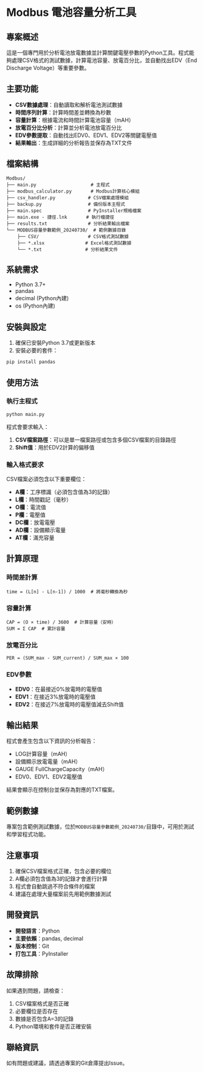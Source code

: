 # Modbus 電池容量分析工具

## 專案概述

這是一個專門用於分析電池放電數據並計算關鍵電壓參數的Python工具。程式能夠處理CSV格式的測試數據，計算電池容量、放電百分比，並自動找出EDV（End Discharge Voltage）等重要參數。

## 主要功能

- **CSV數據處理**：自動讀取和解析電池測試數據
- **時間序列計算**：計算時間差並轉換為秒數
- **容量計算**：根據電流和時間計算電池容量（mAH）
- **放電百分比分析**：計算並分析電池放電百分比
- **EDV參數提取**：自動找出EDV0、EDV1、EDV2等關鍵電壓值
- **結果輸出**：生成詳細的分析報告並保存為TXT文件

## 檔案結構

```
Modbus/
├── main.py                    # 主程式
├── modbus_calculator.py       # Modbus計算核心模組
├── csv_handler.py            # CSV檔案處理模組
├── backup.py                 # 備份版本主程式
├── main.spec                 # PyInstaller規格檔案
├── main.exe - 捷徑.lnk       # 執行檔捷徑
├── results.txt               # 分析結果輸出檔案
└── MODBUS容量參數範例_20240730/  # 範例數據目錄
    ├── CSV/                  # CSV格式測試數據
    ├── *.xlsx               # Excel格式測試數據
    └── *.txt                # 分析結果文件
```

## 系統需求

- Python 3.7+
- pandas
- decimal (Python內建)
- os (Python內建)

## 安裝與設定

1. 確保已安裝Python 3.7或更新版本
2. 安裝必要的套件：
```bash
pip install pandas
```

## 使用方法

### 執行主程式

```bash
python main.py
```

程式會要求輸入：
1. **CSV檔案路徑**：可以是單一檔案路徑或包含多個CSV檔案的目錄路徑
2. **Shift值**：用於EDV2計算的偏移值

### 輸入格式要求

CSV檔案必須包含以下重要欄位：
- **A欄**：工序標識（必須包含值為3的記錄）
- **L欄**：時間戳記（毫秒）
- **O欄**：電流值
- **P欄**：電壓值
- **DC欄**：放電電壓
- **AD欄**：設備顯示電量
- **AT欄**：滿充容量

## 計算原理

### 時間差計算
```
time = (L[n] - L[n-1]) / 1000  # 將毫秒轉換為秒
```

### 容量計算
```
CAP = (O × time) / 3600  # 計算容量（安時）
SUM = Σ CAP  # 累計容量
```

### 放電百分比
```
PER = (SUM_max - SUM_current) / SUM_max × 100
```

### EDV參數
- **EDV0**：在最接近0%放電時的電壓值
- **EDV1**：在接近3%放電時的電壓值  
- **EDV2**：在接近7%放電時的電壓值減去Shift值

## 輸出結果

程式會產生包含以下資訊的分析報告：
- LOG計算容量（mAH）
- 設備顯示放電電量（mAH）
- GAUGE FullChargeCapacity（mAH）
- EDV0、EDV1、EDV2電壓值

結果會顯示在控制台並保存為對應的TXT檔案。

## 範例數據

專案包含範例測試數據，位於`MODBUS容量參數範例_20240730/`目錄中，可用於測試和學習程式功能。

## 注意事項

1. 確保CSV檔案格式正確，包含必要的欄位
2. A欄必須包含值為3的記錄才會進行計算
3. 程式會自動跳過不符合條件的檔案
4. 建議在處理大量檔案前先用範例數據測試

## 開發資訊

- **開發語言**：Python
- **主要依賴**：pandas, decimal
- **版本控制**：Git
- **打包工具**：PyInstaller

## 故障排除

如果遇到問題，請檢查：
1. CSV檔案格式是否正確
2. 必要欄位是否存在
3. 數據是否包含A=3的記錄
4. Python環境和套件是否正確安裝

## 聯絡資訊

如有問題或建議，請透過專案的Git倉庫提出Issue。 